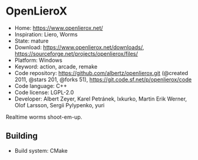 # OpenLieroX

- Home: https://www.openlierox.net/
- Inspiration: Liero, Worms
- State: mature
- Download: https://www.openlierox.net/downloads/, https://sourceforge.net/projects/openlierox/files/
- Platform: Windows
- Keyword: action, arcade, remake
- Code repository: https://github.com/albertz/openlierox.git (@created 2011, @stars 201, @forks 51), https://git.code.sf.net/p/openlierox/code
- Code language: C++
- Code license: LGPL-2.0
- Developer: Albert Zeyer, Karel Petránek, lxkurko, Martin Erik Werner, Olof Larsson, Sergii Pylypenko, yuri

Realtime worms shoot-em-up.

## Building

- Build system: CMake
